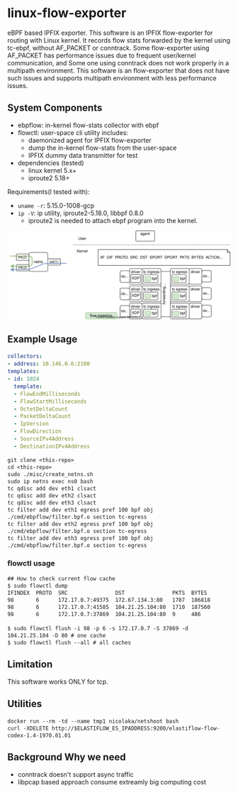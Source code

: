 # linux-flow-exporter

eBPF based IPFIX exporter. This software is an IPFIX flow-exporter for routing
with Linux kernel. It records flow stats forwarded by the kernel using tc-ebpf,
without AF_PACKET or conntrack. Some flow-exporter using AF_PACKET has
performance issues due to frequent user/kernel communication, and Some one using
conntrack does not work properly in a multipath environment. This software is an
flow-exporter that does not have such issues and supports multipath environment
with less performance issues.

## System Components

- ebpflow: in-kernel flow-stats collector with ebpf
- flowctl: user-space cli utility includes:
  - daemonized agent for IPFIX flow-exporter
  - dump the in-kernel flow-stats from the user-space
  - IPFIX dummy data transmitter for test
- dependencies (tested)
  - linux kernel 5.x+
  - iproute2 5.18+

Requirements(I tested with):
- `uname -r`: 5.15.0-1008-gcp
- `ip -V`: ip utility, iproute2-5.18.0, libbpf 0.8.0
  - iproute2 is needed to attach ebpf program into the kernel.

![](./img/linux_datapath.drawio.svg)

## Example Usage

```yaml
collectors:
- address: 10.146.0.6:2100
templates:
- id: 1024
  template:
  - FlowEndMilliseconds
  - FlowStartMilliseconds
  - OctetDeltaCount
  - PacketDeltaCount
  - IpVersion
  - FlowDirection
  - SourceIPv4Address
  - DestinationIPv4Address
```

```
git clone <this-repo>
cd <this-repo>
sudo ./misc/create_netns.sh
sudo ip netns exec ns0 bash
tc qdisc add dev eth1 clsact
tc qdisc add dev eth2 clsact
tc qdisc add dev eth3 clsact
tc filter add dev eth1 egress pref 100 bpf obj ./cmd/ebpflow/filter.bpf.o section tc-egress
tc filter add dev eth2 egress pref 100 bpf obj ./cmd/ebpflow/filter.bpf.o section tc-egress
tc filter add dev eth3 egress pref 100 bpf obj ./cmd/ebpflow/filter.bpf.o section tc-egress
```

### flowctl usage
```shell
## How to check current flow cache
$ sudo flowctl dump
IFINDEX  PROTO  SRC               DST               PKTS  BYTES
98       6      172.17.0.7:49375  172.67.134.3:80   1707  186818
98       6      172.17.0.7:41585  104.21.25.104:80  1710  187560
98       6      172.17.0.7:37869  104.21.25.104:80  9     486

$ sudo flowctl flush -i 98 -p 6 -s 172.17.0.7 -S 37869 -d 104.21.25.104 -D 80 # one cache
$ sudo flowctl flush --all # all caches
```

## Limitation

This software works ONLY for tcp.

## Utilities

```
docker run --rm -td --name tmp1 nicolaka/netshoot bash
curl -XDELETE http://$ELASTIFLOW_ES_IPADDRESS:9200/elastiflow-flow-codex-1.4-1970.01.01
```

## Background Why we need

- conntrack doesn't support async traffic
- libpcap based approach consume extreamly big computing cost
